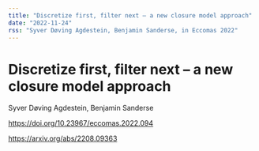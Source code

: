 ```yaml
---
title: "Discretize first, filter next – a new closure model approach"
date: "2022-11-24"
rss: "Syver Døving Agdestein, Benjamin Sanderse, in Eccomas 2022"
---
```


# Discretize first, filter next – a new closure model approach

Syver Døving Agdestein, Benjamin Sanderse

<https://doi.org/10.23967/eccomas.2022.094>

<https://arxiv.org/abs/2208.09363>

